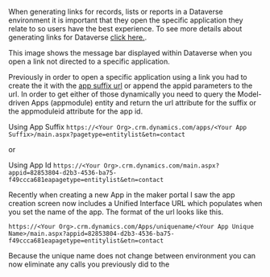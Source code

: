 When generating links for records, lists or reports in a Dataverse environment it is important that they open the specific application they relate to so users have the best experience. To see more details about generating links for Dataverse [click here.](https://docs.microsoft.com/en-us/dynamics365/customerengagement/on-premises/developer/open-forms-views-dialogs-reports-url?view=op-9-1). 

This image shows the message bar displayed within Dataverse when you open a link not directed to a specific application.

Previously in order to open a specific application using a link you had to create the it with the [app suffix url](https://docs.microsoft.com/en-us/dynamics365/customerengagement/on-premises/customize/manage-access-apps-security-roles?view=op-9-1) or append the appid parameters to the url.  In order to get either of those dynamically you need to query the Model-driven Apps (appmodule) entity and return the url attribute for the suffix or the appmoduleid attribute for the app id.

Using App Suffix
``
https://<Your Org>.crm.dynamics.com/apps/<Your App Suffix>/main.aspx?pagetype=entitylist&etn=contact
``

or 

Using App Id
``
https://<Your Org>.crm.dynamics.com/main.aspx?appid=82853804-d2b3-4536-ba75-f49ccca681eapagetype=entitylist&etn=contact
``

Recently when creating a new App in the maker portal I saw the app creation screen now includes a Unified Interface URL which populates when you set the name of the app.  The format of the url looks like this.

``
https://<Your Org>.crm.dynamics.com/Apps/uniquename/<Your App Unique Name>/main.aspx?appid=82853804-d2b3-4536-ba75-f49ccca681eapagetype=entitylist&etn=contact
``

Because the unique name does not change between environment you can now eliminate any calls you previously did to the 
<!--stackedit_data:
eyJoaXN0b3J5IjpbMjA5NzgyNDQxNCwtNjM0ODcyMTI5LC04ND
M3OTk0NzJdfQ==
-->